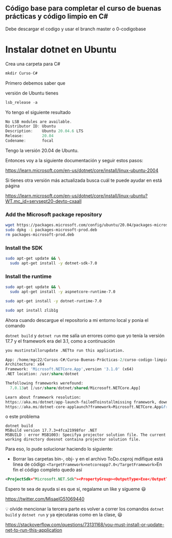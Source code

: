 ## Código base para completar el curso de buenas prácticas y código limpio en C#
Debe descargar el codigo y usar el branch master o 0-codigobase


# Instalar dotnet en Ubuntu

Crea una carpeta para C#
```jsx
mkdir Curso-C#
```

Primero debemos saber que 

versión de Ubuntu tienes 

```jsx
lsb_release -a
```

Yo tengo el siguiente resultado

```jsx
No LSB modules are available.
Distributor ID: Ubuntu
Description:    Ubuntu 20.04.6 LTS
Release:        20.04
Codename:       focal
```

Tengo la versión 20.04 de Ubuntu.

Entonces voy a la siguiente documentación y seguir estos pasos:

https://learn.microsoft.com/en-us/dotnet/core/install/linux-ubuntu-2004

Si tienes otra versión más actualizada busca cuál te puede ayudar en está página

https://learn.microsoft.com/en-us/dotnet/core/install/linux-ubuntu?WT.mc_id=servsept20-devto-cxaall

### ****Add the Microsoft package repository****

```bash
wget https://packages.microsoft.com/config/ubuntu/20.04/packages-microsoft-prod.deb -O packages-microsoft-prod.deb
sudo dpkg -i packages-microsoft-prod.deb
rm packages-microsoft-prod.deb
```

### ****Install the SDK****

```bash
sudo apt-get update && \
  sudo apt-get install -y dotnet-sdk-7.0
```

### ****Install the runtime****

```bash
sudo apt-get update && \
  sudo apt-get install -y aspnetcore-runtime-7.0
```

```bash
sudo apt-get install -y dotnet-runtime-7.0
```

```bash
sudo apt install zlib1g
```

Ahora cuando descargue el repositorio a mi entorno local y ponia el comando

`dotnet build` y `dotnet run` me salía un errores como que yo tenía la versión 17.7 y el framework era del 3.1, como a continuación

```sql
you mustinstallorupdate .NETto run this application.

App: /home/mgc22/Cursos-C#/Curso-Buenas-Prácticas-2/curso-codigo-limpio-csharp/bin/Debug/netcoreapp3.1/ToDo
Architecture: x64
Framework: 'Microsoft.NETCore.App',version '3.1.0' (x64)
.NET location: /usr/share/dotnet

Thefollowing frameworks werefound:
  7.0.13at [/usr/share/dotnet/shared/Microsoft.NETCore.App]

Learn about framework resolution:
https://aka.ms/dotnet/app-launch-failedToinstallmissing framework, download:
https://aka.ms/dotnet-core-applaunch?framework=Microsoft.NETCore.App&framework_version=3.1.0&arch=x64&rid=ubuntu.20.04-x64

```

o este problema

```
dotnet build
MSBuild version 17.7.3+4fca21998for .NET
MSBUILD : error MSB1003: Specifya projector solution file. The current working directory doesnot containa projector solution file.

```

Para eso, lo pude solucionar haciendo lo siguiente:

- Borrar las carpetas bin-, obj- y en el archivo ToDo.csproj mdifique está linea de código `<TargetFramework>netcoreapp7.0</TargetFramework>`En fin el código completo quedo así

```xml
<ProjectSdk="Microsoft.NET.Sdk"><PropertyGroup><OutputType>Exe</OutputType><TargetFramework>netcoreapp7.0</TargetFramework></PropertyGroup></Project>
```

Espero te sea de ayuda si es que sí, regalame un like y sígueme 😃

https://twitter.com/MisaelG51069440


💡 olvide mencionar la tercera parte es volver a correr los comandos `dotnet build` y `dotnet run` y ya ejecutaras como en la clase, 😃


https://stackoverflow.com/questions/73131168/you-must-install-or-update-net-to-run-this-application